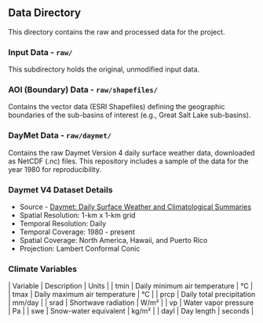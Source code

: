## Data Directory
This directory contains the raw and processed data for the project.

### Input Data - `raw/`
This subdirectory holds the original, unmodified input data.

### AOI (Boundary) Data - `raw/shapefiles/`
Contains the vector data (ESRI Shapefiles) defining the geographic boundaries of the sub-basins of interest (e.g., Great Salt Lake sub-basins).

### DayMet Data - `raw/daymet/`
Contains the raw Daymet Version 4 daily surface weather data, downloaded as NetCDF (.nc) files. This repository includes a sample of the data for the year 1980 for reproducibility.

### Daymet V4 Dataset Details
- Source - [Daymet: Daily Surface Weather and Climatological Summaries](https://daymet.ornl.gov/)
- Spatial Resolution: 1-km x 1-km grid
- Temporal Resolution: Daily
- Temporal Coverage: 1980 - present
- Spatial Coverage: North America, Hawaii, and Puerto Rico
- Projection: Lambert Conformal Conic

### Climate Variables
| Variable | Description | Units |
| tmin | Daily minimum air temperature | °C |
| tmax | Daily maximum air temperature | °C |
| prcp | Daily total precipitation | mm/day |
| srad | Shortwave radiation | W/m² |
| vp | Water vapor pressure | Pa |
| swe | Snow-water equivalent | kg/m² |
| dayl | Day length | seconds |
